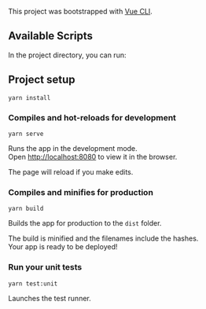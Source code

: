 This project was bootstrapped with [Vue CLI](https://cli.vuejs.org).

## Available Scripts

In the project directory, you can run:

## Project setup
```
yarn install
```

### Compiles and hot-reloads for development
```
yarn serve
```

Runs the app in the development mode.<br>
Open [http://localhost:8080](http://localhost:8080) to view it in the browser.

The page will reload if you make edits.

### Compiles and minifies for production
```
yarn build
```

Builds the app for production to the `dist` folder.<br>

The build is minified and the filenames include the hashes.<br>
Your app is ready to be deployed!

### Run your unit tests
```
yarn test:unit
```

Launches the test runner.
